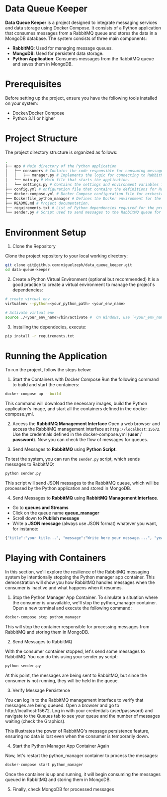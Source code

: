 # Data Queue Keeper

**Data Queue Keeper** is a project designed to integrate messaging services and data storage using Docker Compose. It consists of a Python application that consumes messages from a RabbitMQ queue and stores the data in a MongoDB database. The system consists of three main components:

- **RabbitMQ**: Used for managing message queues.
- **MongoDB**: Used for persistent data storage.
- **Python Application**: Consumes messages from the RabbitMQ queue and saves them in MongoDB.



# Prerequisites
Before setting up the project, ensure you have the following tools installed on your system:

- Docker/Docker Compose
- Python 3.11 or higher

# Project Structure
The project directory structure is organized as follows:
```bash
.
├── app # Main directory of the Python application
│   ├── consumers # Contains the code responsible for consuming messages from RabbitMQ.
│   │   ├── manager.py # Implements the logic for connecting to RabbitMQ and MongoDB, as well as processing messages
│   └── main.py # Main file that starts the application.
│   └── settings.py # Contains the settings and environment variables for the application.
├── config.yml # onfiguration file that contains the definitions for RabbitMQ, MongoDB, and logger.
├── docker-compose.yml # Docker Compose configuration file for orchestrating the containers.
├── Dockerfile_python_manager # Defines the Docker environment for the Python application.
├── README.md # Project documentation.
├── requirements.txt # List of Python dependencies required for the project
└── sender.py # Script used to send messages to the RabbitMQ queue for testing purposes.
```



# Environment Setup

1. Clone the Repository

Clone the project repository to your local working directory:

```bash
git clone git@github.com:miguelzeph/data_queue_keeper.git
cd data-queue-keeper
```

2. Create a Python Virtual Environment (optional but recommended)
It is a good practice to create a virtual environment to manage the project's dependencies:

```bash
# create virtual env
virtualenv --python=<your_python_path> <your_env_name>

# Activate virtual env
source ./<your_env_name>/bin/activate #  On Windows, use `<your_env_name>\Scripts\activate`
```

3. Installing the dependecies, execute:
```bash
pip install -r requirements.txt
```

# Running the Application

To run the project, follow the steps below:

1. Start the Containers with Docker Compose
Run the following command to build and start the containers:

```bash
docker-compose up --build
```

This command will download the necessary images, build the Python application's image, and start all the containers defined in the docker-compose.yml.

2. Access the **RabbitMQ Management Interface**
Open a web browser and access the RabbitMQ management interface at `http://localhost:15672`. Use the credentials defined in the docker-compose.yml (**user** / **password**). Now you can check the flow of messages for queues.

3. Send Messages to **RabbitMQ** using **Python Script**.

To test the system, you can run the `sender.py` script, which sends messages to RabbitMQ:

```bash
python sender.py
```
This script will send JSON messages to the RabbitMQ queue, which will be processed by the Python application and stored in MongoDB.

4. Send Messages to **RabbitMQ** using **RabbitMQ Management Interface**.

- Go to **queues and Streams**
- Click on the queue name **queue_manager**
- Scroll down to **Publish message**
- Write a **JSON message** (always use JSON format) whatever you want, for instance:
```python
{"title":"your title...", "message":"Write here your message....", "year":2024}
```

# Playing with Containers

In this section, we'll explore the resilience of the RabbitMQ messaging system by intentionally stopping the Python manager app container. This demonstration will show you how RabbitMQ handles messages when the consumer is inactive and what happens when it resumes.

1. Stop the Python Manager App Container. To simulate a situation where the consumer is unavailable, we'll stop the python_manager container. Open a new terminal and execute the following command:

```bash
docker-compose stop python_manager
```
This will stop the container responsible for processing messages from RabbitMQ and storing them in MongoDB.

2. Send Messages to RabbitMQ

With the consumer container stopped, let's send some messages to RabbitMQ. You can do this using your sender.py script:

```bash
python sender.py
```

At this point, the messages are being sent to RabbitMQ, but since the consumer is not running, they will be held in the queue.

3. Verify Message Persistence

You can log in to the RabbitMQ management interface to verify that messages are being queued. Open a browser and go to http://localhost:15672. Log in with your credentials (user/password) and navigate to the Queues tab to see your queue and the number of messages waiting (check the Graphics).

This illustrates the power of RabbitMQ's message persistence feature, ensuring no data is lost even when the consumer is temporarily down.

4. Start the Python Manager App Container Again

Now, let's restart the python_manager container to process the messages:

```bash
docker-compose start python_manager
```

Once the container is up and running, it will begin consuming the messages queued in RabbitMQ and storing them in MongoDB.

5. Finally, check MongoDB for processed messages

